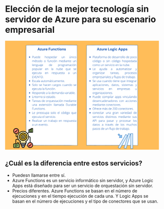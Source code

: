 # Elección de la mejor tecnología sin servidor de Azure para su escenario empresarial


<p align="center"> 
    <strong></strong>
    <img alt="TiposNubes" src="../Imagenes/serverless.png"
    <strong></strong>
</p>

## ¿Cuál es la diferencia entre estos servicios?
* Puedesn llamarse entre sí.
* Azure Functions es un servicio informático sin servidor, y Azure Logic Apps está diseñado para ser un servicio de orquestación sin servidor.
* Precios diferentes. Azure Functions se basan en el número de ejecuciones y en el tiempo ejecución de cada una. Y Logic Apps se basan en el número de ejecuciones y el tipo de conectores que se usan.

